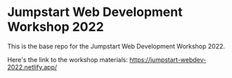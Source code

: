 # Jumpstart Web Development Workshop 2022

This is the base repo for the Jumpstart Web Development Workshop 2022.

Here's the link to the workshop materials: https://jumpstart-webdev-2022.netlify.app/

